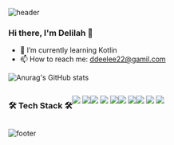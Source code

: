 ![header](https://capsule-render.vercel.app/api?type=waving&color=gradient&height=220&section=header&text=Daeun%20Lee&fontSize=50&animation=fadeIn&fontAlignY=38&desc=Client%20Developer%20with%20React%20Native&descAlignY=51&descAlign=62)

### Hi there, I'm Delilah 👋

- 🌱 I’m currently learning  Kotlin
- 📫 How to reach me: ddeelee22@gamil.com

<div>
  
  ![Anurag's GitHub stats](https://github-readme-stats.vercel.app/api?username=delilah1004&show_icons=true&count_private=true&bg_color=FFFFFF&icon_color=A16AB1&title_color=601870&hide=issues)<br>
  <!-- ![Top Langs](https://github-readme-stats.vercel.app/api/top-langs/?username=delilah1004&hide=python)<br> -->
  <!-- ![willianrod's wakatime stats](https://github-readme-stats.vercel.app/api/wakatime?username=delilah1004) -->
  
</div>

<div style="display:flex">
  <h3>🛠 Tech Stack 🛠</h3>
  <p>
    <img src="https://img.shields.io/badge/ReactNative-61DAFB?style=flat&logo=React&logoColor=white"/>
    <img src="https://img.shields.io/badge/JavaScript-F7DF1E?style=flat&logo=JavaScript&logoColor=white"/>
  </p>
  <p>
    <img src="https://img.shields.io/badge/Android-3DDC84?style=flat&logo=Android&logoColor=white"/>
    <img src="https://img.shields.io/badge/Java-007396?style=flat&logo=Java&logoColor=white"/>
    <img src="https://img.shields.io/badge/Kotlin-E54063?style=flat&logo=Kotlin&logoColor=white"/> 
  </p>
  <p>
    <img src="https://img.shields.io/badge/Python-3776AB?style=flat&logo=Python&logoColor=white"/>
    <img src="https://img.shields.io/badge/Flask-000000?style=flat&logo=Flask&logoColor=white"/>
  </p>
  <p>
    <img src="https://img.shields.io/badge/Mysql-3461AA?style=flat&logo=MySql&logoColor=white"/></a>&nbsp 
  </p>
  <p>
    <img src="https://img.shields.io/badge/Firebase-FFCA28?style=flat&logo=Firebase&logoColor=black"/>
    <img src="https://img.shields.io/badge/Git-F05032?style=flat&logo=Git&logoColor=white"/>
  </p>
</div>

![footer](https://capsule-render.vercel.app/api?type=waving&color=gradient&height=100&section=footer)

